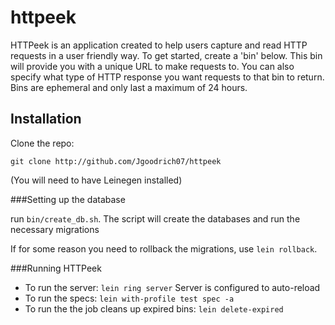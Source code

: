# httpeek

HTTPeek is an application created to help users capture and read HTTP requests in a user friendly way.
To get started, create a 'bin' below. This bin will provide you with a unique URL to make requests to. You can also
specify what type of HTTP response you want requests to that bin to return. Bins are ephemeral and only last a maximum
of 24 hours.

## Installation

Clone the repo:


`git clone http://github.com/Jgoodrich07/httpeek`


(You will need to have Leinegen installed)

###Setting up the database

run `bin/create_db.sh`. The script will create the databases and run the necessary migrations

If for some reason you need to rollback the migrations, use `lein rollback`.

###Running HTTPeek

- To run the server: `lein ring server` Server is configured to auto-reload
- To run the specs: `lein with-profile test spec -a`
- To run the the job cleans up expired bins: `lein delete-expired`
